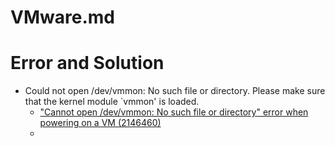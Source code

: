 # VMware.md

# Error and Solution

* Could not open /dev/vmmon: No such file or directory. Please make sure that the kernel module `vmmon' is loaded.
  * ["Cannot open /dev/vmmon: No such file or directory" error when powering on a VM (2146460)](https://kb.vmware.com/s/article/2146460)
  * 